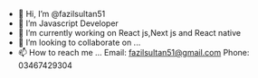 - 👋 Hi, I’m @fazilsultan51
- 👀 I’m Javascript Developer
- 🌱 I’m currently working on React js,Next js and React native
- 💞️ I’m looking to collaborate on ...
- 📫 How to reach me ...
       Email: fazilsultan51@gmail.com
       Phone: 03467429304
       


